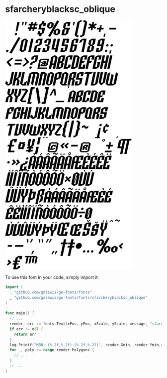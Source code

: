 # sfarcheryblacksc_oblique

![sfarcheryblacksc_oblique](sfarcheryblacksc_oblique.png)

To use this font in your code, simply import it:

```go
import (
  . "github.com/gmlewis/go-fonts/fonts"
  _ "github.com/gmlewis/go-fonts/fonts/sfarcheryblacksc_oblique"
)

func main() {
  // ...
  render, err := fonts.Text(xPos, yPos, xScale, yScale, message, "sfarcheryblacksc_oblique")
  if err != nil {
    return err
  }
  log.Printf("MBB: (%.2f,%.2f)-(%.2f,%.2f)", render.Xmin, render.Ymin,render.Xmax, render.Ymax)
  for _, poly := range render.Polygons {
    // ...
  }
  // ...
}
```
